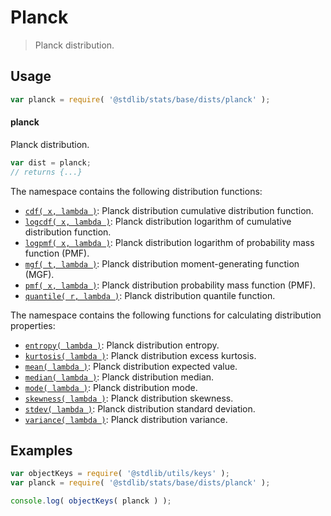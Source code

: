 <!--

@license Apache-2.0

Copyright (c) 2025 The Stdlib Authors.

Licensed under the Apache License, Version 2.0 (the "License");
you may not use this file except in compliance with the License.
You may obtain a copy of the License at

   http://www.apache.org/licenses/LICENSE-2.0

Unless required by applicable law or agreed to in writing, software
distributed under the License is distributed on an "AS IS" BASIS,
WITHOUT WARRANTIES OR CONDITIONS OF ANY KIND, either express or implied.
See the License for the specific language governing permissions and
limitations under the License.

-->

# Planck

> Planck distribution.

<section class="usage">

## Usage

```javascript
var planck = require( '@stdlib/stats/base/dists/planck' );
```

#### planck

Planck distribution.

```javascript
var dist = planck;
// returns {...}
```

The namespace contains the following distribution functions:

<!-- <toc pattern="*+(cdf|pmf|mgf|quantile)*"> -->

<div class="namespace-toc">

-   <span class="signature">[`cdf( x, lambda )`][@stdlib/stats/base/dists/planck/cdf]</span><span class="delimiter">: </span><span class="description">Planck distribution cumulative distribution function.</span>
-   <span class="signature">[`logcdf( x, lambda )`][@stdlib/stats/base/dists/planck/logcdf]</span><span class="delimiter">: </span><span class="description">Planck distribution logarithm of cumulative distribution function.</span>
-   <span class="signature">[`logpmf( x, lambda )`][@stdlib/stats/base/dists/planck/logpmf]</span><span class="delimiter">: </span><span class="description">Planck distribution logarithm of probability mass function (PMF).</span>
-   <span class="signature">[`mgf( t, lambda )`][@stdlib/stats/base/dists/planck/mgf]</span><span class="delimiter">: </span><span class="description">Planck distribution moment-generating function (MGF).</span>
-   <span class="signature">[`pmf( x, lambda )`][@stdlib/stats/base/dists/planck/pmf]</span><span class="delimiter">: </span><span class="description">Planck distribution probability mass function (PMF).</span>
-   <span class="signature">[`quantile( r, lambda )`][@stdlib/stats/base/dists/planck/quantile]</span><span class="delimiter">: </span><span class="description">Planck distribution quantile function.</span>

</div>

<!-- </toc> -->

The namespace contains the following functions for calculating distribution properties:

<!-- <toc pattern="*+(entropy|kurtosis|mean|median|mode|skewness|stdev|variance)*"> -->

<div class="namespace-toc">

-   <span class="signature">[`entropy( lambda )`][@stdlib/stats/base/dists/planck/entropy]</span><span class="delimiter">: </span><span class="description">Planck distribution entropy.</span>
-   <span class="signature">[`kurtosis( lambda )`][@stdlib/stats/base/dists/planck/kurtosis]</span><span class="delimiter">: </span><span class="description">Planck distribution excess kurtosis.</span>
-   <span class="signature">[`mean( lambda )`][@stdlib/stats/base/dists/planck/mean]</span><span class="delimiter">: </span><span class="description">Planck distribution expected value.</span>
-   <span class="signature">[`median( lambda )`][@stdlib/stats/base/dists/planck/median]</span><span class="delimiter">: </span><span class="description">Planck distribution median.</span>
-   <span class="signature">[`mode( lambda )`][@stdlib/stats/base/dists/planck/mode]</span><span class="delimiter">: </span><span class="description">Planck distribution mode.</span>
-   <span class="signature">[`skewness( lambda )`][@stdlib/stats/base/dists/planck/skewness]</span><span class="delimiter">: </span><span class="description">Planck distribution skewness.</span>
-   <span class="signature">[`stdev( lambda )`][@stdlib/stats/base/dists/planck/stdev]</span><span class="delimiter">: </span><span class="description">Planck distribution standard deviation.</span>
-   <span class="signature">[`variance( lambda )`][@stdlib/stats/base/dists/planck/variance]</span><span class="delimiter">: </span><span class="description">Planck distribution variance.</span>

</div>

<!-- </toc> -->

</section>

<!-- /.usage -->

<section class="examples">

## Examples

<!-- eslint no-undef: "error" -->

```javascript
var objectKeys = require( '@stdlib/utils/keys' );
var planck = require( '@stdlib/stats/base/dists/planck' );

console.log( objectKeys( planck ) );
```

</section>

<!-- /.examples -->

<!-- Section for related `stdlib` packages. Do not manually edit this section, as it is automatically populated. -->

<section class="related">

</section>

<!-- /.related -->

<!-- Section for all links. Make sure to keep an empty line after the `section` element and another before the `/section` close. -->

<section class="links">

[@stdlib/stats/base/dists/planck/cdf]: https://github.com/stdlib-js/stdlib/tree/develop/lib/node_modules/%40stdlib/stats/base/dists/planck/cdf

[@stdlib/stats/base/dists/planck/entropy]: https://github.com/stdlib-js/stdlib/tree/develop/lib/node_modules/%40stdlib/stats/base/dists/planck/entropy

[@stdlib/stats/base/dists/planck/kurtosis]: https://github.com/stdlib-js/stdlib/tree/develop/lib/node_modules/%40stdlib/stats/base/dists/planck/kurtosis

[@stdlib/stats/base/dists/planck/logcdf]: https://github.com/stdlib-js/stdlib/tree/develop/lib/node_modules/%40stdlib/stats/base/dists/planck/logcdf

[@stdlib/stats/base/dists/planck/logpmf]: https://github.com/stdlib-js/stdlib/tree/develop/lib/node_modules/%40stdlib/stats/base/dists/planck/logpmf

[@stdlib/stats/base/dists/planck/mean]: https://github.com/stdlib-js/stdlib/tree/develop/lib/node_modules/%40stdlib/stats/base/dists/planck/mean

[@stdlib/stats/base/dists/planck/median]: https://github.com/stdlib-js/stdlib/tree/develop/lib/node_modules/%40stdlib/stats/base/dists/planck/median

[@stdlib/stats/base/dists/planck/mgf]: https://github.com/stdlib-js/stdlib/tree/develop/lib/node_modules/%40stdlib/stats/base/dists/planck/mgf

[@stdlib/stats/base/dists/planck/mode]: https://github.com/stdlib-js/stdlib/tree/develop/lib/node_modules/%40stdlib/stats/base/dists/planck/mode

[@stdlib/stats/base/dists/planck/pmf]: https://github.com/stdlib-js/stdlib/tree/develop/lib/node_modules/%40stdlib/stats/base/dists/planck/pmf

[@stdlib/stats/base/dists/planck/quantile]: https://github.com/stdlib-js/stdlib/tree/develop/lib/node_modules/%40stdlib/stats/base/dists/planck/quantile

[@stdlib/stats/base/dists/planck/skewness]: https://github.com/stdlib-js/stdlib/tree/develop/lib/node_modules/%40stdlib/stats/base/dists/planck/skewness

[@stdlib/stats/base/dists/planck/stdev]: https://github.com/stdlib-js/stdlib/tree/develop/lib/node_modules/%40stdlib/stats/base/dists/planck/stdev

[@stdlib/stats/base/dists/planck/variance]: https://github.com/stdlib-js/stdlib/tree/develop/lib/node_modules/%40stdlib/stats/base/dists/planck/variance

</section>

<!-- /.links -->
